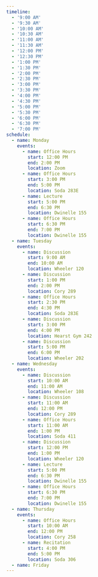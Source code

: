 ```yaml
---
timeline:
  - '9:00 AM'
  - '9:30 AM'
  - '10:00 AM'
  - '10:30 AM'
  - '11:00 AM'
  - '11:30 AM'
  - '12:00 PM'
  - '12:30 PM'
  - '1:00 PM'
  - '1:30 PM'
  - '2:00 PM'
  - '2:30 PM'
  - '3:00 PM'
  - '3:30 PM'
  - '4:00 PM'
  - '4:30 PM'
  - '5:00 PM'
  - '5:30 PM'
  - '6:00 PM'
  - '6:30 PM'
  - '7:00 PM'
schedule:
  - name: Monday
    events:
      - name: Office Hours
        start: 12:00 PM
        end: 2:00 PM
        location: Zoom
      - name: Office Hours
        start: 3:00 PM
        end: 5:00 PM
        location: Soda 283E
      - name: Lecture
        start: 5:00 PM
        end: 6:30 PM
        location: Dwinelle 155
      - name: Office Hours
        start: 6:30 PM
        end: 7:00 PM
        location: Dwinelle 155
  - name: Tuesday
    events:
      - name: Discussion
        start: 9:00 AM
        end: 10:00 AM
        location: Wheeler 120
      - name: Discussion
        start: 1:00 PM
        end: 2:00 PM
        location: Cory 289
      - name: Office Hours
        start: 2:30 PM
        end: 4:30 PM
        location: Soda 283E
      - name: Discussion
        start: 3:00 PM
        end: 4:00 PM
        location: Hearst Gym 242
      - name: Discussion
        start: 5:00 PM
        end: 6:00 PM
        location: Wheeler 202
  - name: Wednesday
    events:
      - name: Discussion
        start: 10:00 AM
        end: 11:00 AM
        location: Wheeler 108
      - name: Discussion
        start: 11:00 AM
        end: 12:00 PM
        location: Cory 289
      - name: Office Hours
        start: 11:00 AM
        end: 1:00 PM
        location: Soda 411
      - name: Discussion
        start: 12:00 PM
        end: 1:00 PM
        location: Wheeler 120
      - name: Lecture
        start: 5:00 PM
        end: 6:30 PM
        location: Dwinelle 155
      - name: Office Hours
        start: 6:30 PM
        end: 7:00 PM
        location: Dwinelle 155
  - name: Thursday
    events:
      - name: Office Hours
        start: 10:00 AM
        end: 12:00 PM
        location: Cory 258
      - name: Recitation
        start: 4:00 PM
        end: 5:00 PM
        location: Soda 306
  - name: Friday
---
```

